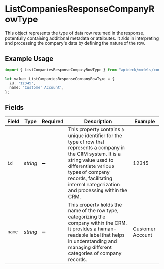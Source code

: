 # ListCompaniesResponseCompanyRowType

This object represents the type of data row returned in the response, potentially containing additional metadata or attributes. It aids in interpreting and processing the company's data by defining the nature of the row.

## Example Usage

```typescript
import { ListCompaniesResponseCompanyRowType } from "apideck/models/components";

let value: ListCompaniesResponseCompanyRowType = {
  id: "12345",
  name: "Customer Account",
};
```

## Fields

| Field                                                                                                                                                                                                                                                        | Type                                                                                                                                                                                                                                                         | Required                                                                                                                                                                                                                                                     | Description                                                                                                                                                                                                                                                  | Example                                                                                                                                                                                                                                                      |
| ------------------------------------------------------------------------------------------------------------------------------------------------------------------------------------------------------------------------------------------------------------ | ------------------------------------------------------------------------------------------------------------------------------------------------------------------------------------------------------------------------------------------------------------ | ------------------------------------------------------------------------------------------------------------------------------------------------------------------------------------------------------------------------------------------------------------ | ------------------------------------------------------------------------------------------------------------------------------------------------------------------------------------------------------------------------------------------------------------ | ------------------------------------------------------------------------------------------------------------------------------------------------------------------------------------------------------------------------------------------------------------ |
| `id`                                                                                                                                                                                                                                                         | *string*                                                                                                                                                                                                                                                     | :heavy_minus_sign:                                                                                                                                                                                                                                           | This property contains a unique identifier for the type of row that represents a company in the CRM system. It is a string value used to differentiate various types of company records, facilitating internal categorization and processing within the CRM. | 12345                                                                                                                                                                                                                                                        |
| `name`                                                                                                                                                                                                                                                       | *string*                                                                                                                                                                                                                                                     | :heavy_minus_sign:                                                                                                                                                                                                                                           | This property holds the name of the row type, categorizing the company within the CRM. It provides a human-readable label that helps in understanding and managing different categories of company records.                                                  | Customer Account                                                                                                                                                                                                                                             |